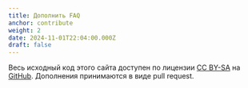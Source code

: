 ```yaml
---
title: Дополнить FAQ
anchor: contribute
weight: 2
date: 2024-11-01T22:04:00.000Z
draft: false
---
```


Весь исходный код этого сайта доступен по лицензии [CC BY-SA](https://creativecommons.org/licenses/by-sa/2.0/) на [GitHub](https://github.com/alukovenko/helpsome_ireland.git). Дополнения принимаются в виде pull request.

